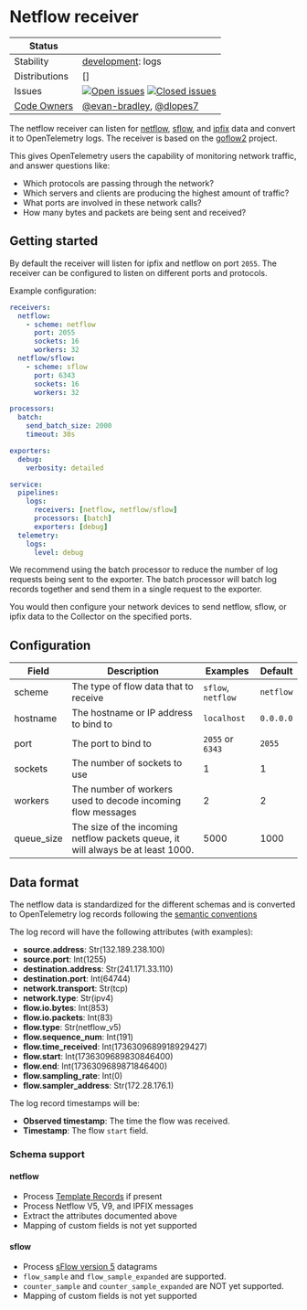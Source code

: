 # Netflow receiver
<!-- status autogenerated section -->
| Status        |           |
| ------------- |-----------|
| Stability     | [development]: logs   |
| Distributions | [] |
| Issues        | [![Open issues](https://img.shields.io/github/issues-search/open-telemetry/opentelemetry-collector-contrib?query=is%3Aissue%20is%3Aopen%20label%3Areceiver%2Fnetflow%20&label=open&color=orange&logo=opentelemetry)](https://github.com/open-telemetry/opentelemetry-collector-contrib/issues?q=is%3Aopen+is%3Aissue+label%3Areceiver%2Fnetflow) [![Closed issues](https://img.shields.io/github/issues-search/open-telemetry/opentelemetry-collector-contrib?query=is%3Aissue%20is%3Aclosed%20label%3Areceiver%2Fnetflow%20&label=closed&color=blue&logo=opentelemetry)](https://github.com/open-telemetry/opentelemetry-collector-contrib/issues?q=is%3Aclosed+is%3Aissue+label%3Areceiver%2Fnetflow) |
| [Code Owners](https://github.com/open-telemetry/opentelemetry-collector-contrib/blob/main/CONTRIBUTING.md#becoming-a-code-owner)    | [@evan-bradley](https://www.github.com/evan-bradley), [@dlopes7](https://www.github.com/dlopes7) |

[development]: https://github.com/open-telemetry/opentelemetry-collector/blob/main/docs/component-stability.md#development
<!-- end autogenerated section -->

The netflow receiver can listen for [netflow](https://en.wikipedia.org/wiki/NetFlow), [sflow](https://en.wikipedia.org/wiki/SFlow), and [ipfix](https://en.wikipedia.org/wiki/IP_Flow_Information_Export) data and convert it to OpenTelemetry logs. The receiver is based on the [goflow2](https://github.com/netsampler/goflow2) project.

This gives OpenTelemetry users the capability of monitoring network traffic, and answer questions like:

* Which protocols are passing through the network?
* Which servers and clients are producing the highest amount of traffic?
* What ports are involved in these network calls?
* How many bytes and packets are being sent and received?

## Getting started

By default the receiver will listen for ipfix and netflow on port `2055`. The receiver can be configured to listen on different ports and protocols.

Example configuration:

```yaml
receivers:
  netflow:
    - scheme: netflow
      port: 2055
      sockets: 16
      workers: 32
  netflow/sflow:
    - scheme: sflow
      port: 6343
      sockets: 16
      workers: 32

processors:
  batch:
    send_batch_size: 2000
    timeout: 30s

exporters:
  debug:
    verbosity: detailed

service:
  pipelines:
    logs:
      receivers: [netflow, netflow/sflow]
      processors: [batch]
      exporters: [debug]
  telemetry:
    logs:
      level: debug
```

We recommend using the batch processor to reduce the number of log requests being sent to the exporter. The batch processor will batch log records together and send them in a single request to the exporter.

You would then configure your network devices to send netflow, sflow, or ipfix data to the Collector on the specified ports.

## Configuration

| Field | Description | Examples | Default |
|-------|-------------|--------| ------- |
| scheme | The type of flow data that to receive | `sflow`, `netflow` | `netflow` |
| hostname | The hostname or IP address to bind to | `localhost` | `0.0.0.0` |
| port | The port to bind to | `2055` or `6343` | `2055` |
| sockets | The number of sockets to use | 1 | 1 |
| workers | The number of workers used to decode incoming flow messages | 2 | 2 |
| queue_size | The size of the incoming netflow packets queue, it will always be at least 1000. | 5000 | 1000 |

## Data format

The netflow data is standardized for the different schemas and is converted to OpenTelemetry log records following the [semantic conventions](https://opentelemetry.io/docs/specs/semconv/general/attributes/#server-client-and-shared-network-attributes)

The log record will have the following attributes (with examples):

* **source.address**: Str(132.189.238.100)
* **source.port**: Int(1255)
* **destination.address**: Str(241.171.33.110)
* **destination.port**: Int(64744)
* **network.transport**: Str(tcp)
* **network.type**: Str(ipv4)
* **flow.io.bytes**: Int(853)
* **flow.io.packets**: Int(83)
* **flow.type**: Str(netflow_v5)
* **flow.sequence_num**: Int(191)
* **flow.time_received**: Int(1736309689918929427)
* **flow.start**: Int(1736309689830846400)
* **flow.end**: Int(1736309689871846400)
* **flow.sampling_rate**: Int(0)
* **flow.sampler_address**: Str(172.28.176.1)

The log record timestamps will be:

* **Observed timestamp**: The time the flow was received.
* **Timestamp**: The flow `start` field.  

### Schema support

#### netflow

* Process [Template Records](https://www.cisco.com/en/US/technologies/tk648/tk362/technologies_white_paper09186a00800a3db9.html) if present
* Process Netflow V5, V9, and IPFIX messages
* Extract the attributes documented above
* Mapping of custom fields is not yet supported

#### sflow

* Process [sFlow version 5](https://sflow.org/sflow_version_5.txt) datagrams
* `flow_sample` and `flow_sample_expanded` are supported.
* `counter_sample` and `counter_sample_expanded` are NOT yet supported.
* Mapping of custom fields is not yet supported
